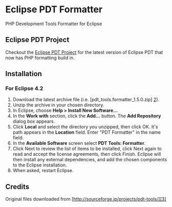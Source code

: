 # Eclipse PDT Formatter

PHP Development Tools Formatter for Eclipse

## Eclipse PDT Project

Checkout the [Eclipse PDT Project][1] for the latest version of Eclipse PDT that
now has PHP formatting build in.

## Installation

### For Eclipse 4.2

1.  Download the latest archive file (i.e. [pdt\_tools.formatter\_1.5.0.zip]
  [2]).
2.  Unzip the archive in your chosen directory.
3.  In Eclipse, choose __Help > Install New Software...__
4.  In the __Work with__ section, click the __Add...__ button. The __Add
Repository__ dialog box appears.
5.  Click __Local__ and select the directory you unzipped, then click OK. It's
path appears in the __Location__ field. Enter "PDT Formatter" in the name field.
6.  In the __Available Software__ screen select __PDT Tools: Formatter__.
7.  Click Next to review the list of items to be installed, click Next again to
read and accept the license agreements, then click Finish. Eclipse will then
install any external dependencies, and add the chosen components to the Eclipse
installation.
8.  When asked, restart Eclipse.

## Credits

Original files downloaded from [http://sourceforge.jp/projects/pdt-tools/][3]

   [1]: https://eclipse.org/pdt/
   [2]: pdt_tools.formatter_1.5.0.zip
   [3]: http://sourceforge.jp/projects/pdt-tools/
